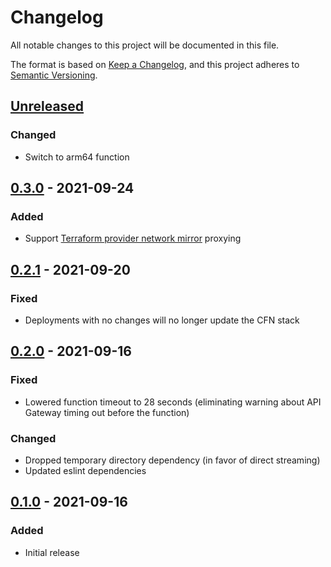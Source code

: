 # Changelog

All notable changes to this project will be documented in this file.

The format is based on [Keep a Changelog](https://keepachangelog.com/en/1.0.0/),
and this project adheres to [Semantic Versioning](https://semver.org/spec/v2.0.0.html).

## [Unreleased]
### Changed
- Switch to arm64 function

## [0.3.0] - 2021-09-24
### Added
- Support [Terraform provider network mirror](https://www.terraform.io/docs/internals/provider-network-mirror-protocol.html) proxying

## [0.2.1] - 2021-09-20
### Fixed
- Deployments with no changes will no longer update the CFN stack

## [0.2.0] - 2021-09-16
### Fixed
- Lowered function timeout to 28 seconds (eliminating warning about API Gateway timing out before the function)

### Changed
- Dropped temporary directory dependency (in favor of direct streaming)
- Updated eslint dependencies

## [0.1.0] - 2021-09-16
### Added

- Initial release

[Unreleased]: https://github.com/troyready/serverless-hashicorp-releases-cacher/compare/v0.3.0...HEAD
[0.3.0]: https://github.com/troyready/serverless-hashicorp-releases-cacher/compare/v0.2.1...v0.3.0
[0.2.1]: https://github.com/troyready/serverless-hashicorp-releases-cacher/compare/v0.2.0...v0.2.1
[0.2.0]: https://github.com/troyready/serverless-hashicorp-releases-cacher/compare/v0.1.0...v0.2.0
[0.1.0]: https://github.com/troyready/serverless-hashicorp-releases-cacher/releases/tag/v0.1.0
